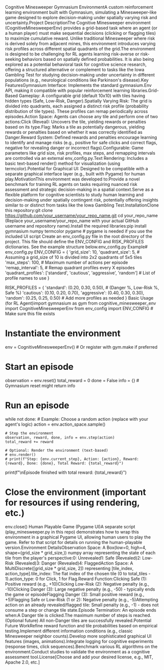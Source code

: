 Cognitive Minesweeper Gymnasium EnvironmentA custom reinforcement learning environment built with Gymnasium, simulating a Minesweeper-like game designed to explore decision-making under spatially varying risk and uncertainty.Project DescriptionThe Cognitive Minesweeper environment (CognitiveMinesweeperEnv) provides a grid-based task where an agent (or a human player) must make sequential decisions (clicking or flagging tiles) to maximize cumulative reward. Unlike traditional Minesweeper where risk is derived solely from adjacent mines, this environment introduces varying risk profiles across different spatial quadrants of the grid.The environment is designed to be challenging for RL agents learning risk-averse or risk-seeking behaviors based on spatially defined probabilities. It is also being explored as a potential behavioral task for cognitive science research, offering a structured alternative or complement to tasks like the Iowa Gambling Test for studying decision-making under uncertainty in different populations (e.g., neurological conditions like Parkinson's disease).Key FeaturesGymnasium Interface: Implements the standard gymnasium.Env API, making it compatible with popular reinforcement learning libraries.Grid-Based Gameplay: A configurable grid (default 10x10) with tiles having hidden types (Safe, Low-Risk, Danger).Spatially Varying Risk: The grid is divided into quadrants, each assigned a distinct risk profile (probability distribution of tile types). These profiles can remap periodically across episodes.Action Space: Agents can choose any tile and perform one of two actions:Click (Reveal): Uncovers the tile, yielding rewards or penalties based on its type.Flag: Marks a tile as potentially dangerous, yielding rewards or penalties based on whether it was correctly identified as Danger.Reward System: Defined rewards and penalties encourage learning to identify and manage risks (e.g., positive for safe clicks and correct flags, negative for revealing danger or incorrect flags).Configurable: Game parameters like grid size, risk profiles, max steps, and remapping intervals are controlled via an external env_config.py.Text Rendering: Includes a basic text-based render() method for visualization (using termcolor).Potential for Graphical UI: Designed to be compatible with a separate graphical interface layer (e.g., built with Pygame) for human play.MotivationThis environment was developed to:Provide a novel benchmark for training RL agents on tasks requiring nuanced risk assessment and strategic decision-making in a spatial context.Serve as a flexible platform for cognitive scientists to study human learning and decision-making under spatially contingent risk, potentially offering insights similar to or distinct from tasks like the Iowa Gambling Test.InstallationClone this repository:git clone https://github.com/your_username/your_repo_name.git
cd your_repo_name
(Replace your_username/your_repo_name with your actual GitHub username and repository name).Install the required libraries:pip install gymnasium numpy termcolor pygame # pygame is needed if you use the included UI script
Create an env_config.py file in the root directory of the project. This file should define the ENV_CONFIG and RISK_PROFILES dictionaries. See the example structure below.env_config.py Example# env_config.py
ENV_CONFIG = {
    'grid_size': 10,
    'quadrant_size': 5, # Assuming a grid_size of 10 is divided into 2x2 quadrants of 5x5 tiles
    'max_steps': 100,   # Maximum number of actions per episode
    'remap_interval': 5, # Remap quadrant profiles every X episodes
    'quadrant_profiles': ['standard', 'cautious', 'aggressive', 'random'] # List of profile names to use
}

RISK_PROFILES = {
    'standard': (0.20, 0.30, 0.50), # (Danger %, Low-Risk %, Safe %)
    'cautious': (0.10, 0.20, 0.70),
    'aggressive': (0.40, 0.30, 0.30),
    'random': (0.25, 0.25, 0.50)
    # Add more profiles as needed
}
Basic Usage (for RL Agent)import gymnasium as gym
from cognitive_minesweeper_env import CognitiveMinesweeperEnv
from env_config import ENV_CONFIG # Make sure this file exists

# Instantiate the environment
env = CognitiveMinesweeperEnv() # Or register with gym.make if preferred

# Start an episode
observation = env.reset()
total_reward = 0
done = False
info = {} # Gymnasium reset might return info

# Run an episode
while not done:
    # Example: Choose a random action (replace with your agent's logic)
    action = env.action_space.sample()

    # Step the environment
    observation, reward, done, info = env.step(action)
    total_reward += reward

    # Optional: Render the environment (text-based)
    # env.render()
    # print(f"Step: {env.current_step}, Action: {action}, Reward: {reward}, Done: {done}, Total Reward: {total_reward}")

print(f"\nEpisode finished with total reward: {total_reward}")

# Close the environment (important for resources if using rendering, etc.)
env.close()
Human Playable Game (Pygame UI)A separate script (play_minesweeper.py in this repo) demonstrates how to wrap this environment in a graphical Pygame UI, allowing human users to play the game. Refer to that script for details on running the human-playable version.Environment DetailsObservation Space: A Box(low=0, high=4, shape=(grid_size * grid_size,)) numpy array representing the state of each tile from the player's perspective:0: Unrevealed1: Safe (Revealed)2: Low-Risk (Revealed)3: Danger (Revealed)4: FlaggedAction Space: A MultiDiscrete([grid_size * grid_size, 2]) representing [tile_index, action_type].tile_index: The flat index of the chosen tile (0 to total_tiles - 1).action_type: 0 for Click, 1 for Flag.Reward Function:Clicking Safe (1): Positive reward (e.g., +10)Clicking Low-Risk (2): Negative penalty (e.g., -10)Clicking Danger (3): Large negative penalty (e.g., -50) - typically ends the game or episodeFlagging Danger (3): Small positive reward (e.g., +5)Flagging Safe or Low-Risk (1 or 2): Negative penalty (e.g., -5)Attempting action on an already revealed/flagged tile: Small penalty (e.g., -1) - does not consume a step or change tile state.Episode Termination: An episode ends when:A Danger tile is clicked.The maximum number of steps is reached.(Optional future) All non-Danger tiles are successfully revealed.Potential Future WorkRefine reward function and tile probabilities based on empirical testing.Implement different information conditions (e.g., classic Minesweeper neighbor counts).Develop more sophisticated graphical UI features (images, animations).Integrate logging for cognitive experiments (response times, click sequences).Benchmark various RL algorithms on the environment.Conduct studies to validate the environment as a cognitive assessment tool.License[Choose and add your desired license, e.g., MIT, Apache 2.0, etc.]

